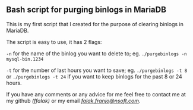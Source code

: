 **Bash script for purging binlogs in MariaDB**
-------------------------------
This is my first script that I created for the purpose of clearing binlogs in MariaDB.

The script is easy to use, it has 2 flags:

`-n` for the name of the binlog you want to delete to; 
	eg. `./purgebinlogs -n mysql-bin.1234`

`-t` for the number of last hours you want to save; 
	eg. `./purgebinlogs -t 8` 
	or `./purgebinlogs -t 24`
	if you want to keep binlogs for the past 8 or 24 hours.

If you have any comments or any advice for me feel free to contact me at my github *(ffalak)* or my email *falak.franjo@nsoft.com*.

